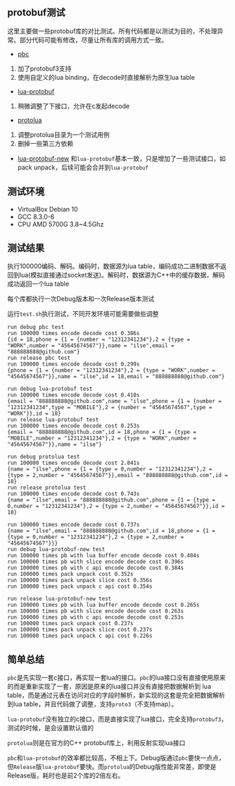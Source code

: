 ## protobuf测试

这里主要做一些protobuf库的对比测试。所有代码都是以测试为目的，不处理异常。部分代码可能有修改，尽量让所有库的调用方式一致。

* [pbc](https://github.com/cloudwu/pbc)
1. 加了protobuf3支持
2. 使用自定义的lua binding，在decode时直接解析为原生lua table

* [lua-protobuf](https://github.com/starwing/lua-protobuf)
1. 稍微调整了下接口，允许在c发起decode

* [protolua](https://github.com/jinjiazhang/protolua)
1. 调整protolua目录为一个测试用例
2. 删掉一些第三方依赖

* [lua-protobuf-new](https://github.com/changnet/lua-protobuf)
和`lua-protobuf`基本一致，只是增加了一些测试接口，如pack unpack，后续可能会合并到`lua-protobuf`

## 测试环境
* VirtualBox Debian 10
* GCC 8.3.0-6
* CPU AMD 5700G 3.8~4.5Ghz

## 测试结果
执行100000编码、解码。编码时，数据源为lua table，编码成功二进制数据不返回到lua(模拟直接通过socket发送)。解码时，数据源为C++中的缓存数据，解码成功返回一个lua table

每个库都执行一次Debug版本和一次Release版本测试

运行`test.sh`执行测试，不同开发环境可能需要做些调整

```text
run debug pbc test
run 100000 times encode decode cost 0.386s
{id = 18,phone = {1 = {number = "12312341234"},2 = {type = "WORK",number = "45645674567"}},name = "ilse",email = "888888888@github.com"}
run release pbc test
run 100000 times encode decode cost 0.299s
{phone = {1 = {number = "12312341234"},2 = {type = "WORK",number = "45645674567"}},name = "ilse",id = 18,email = "888888888@github.com"}

run debug lua-protobuf test
run 100000 times encode decode cost 0.410s
{email = "888888888@github.com",name = "ilse",phone = {1 = {number = "12312341234",type = "MOBILE"},2 = {number = "45645674567",type = "WORK"}},id = 18}
run release lua-protobuf test
run 100000 times encode decode cost 0.253s
{email = "888888888@github.com",id = 18,phone = {1 = {type = "MOBILE",number = "12312341234"},2 = {type = "WORK",number = "45645674567"}},name = "ilse"}

run debug protolua test
run 100000 times encode decode cost 2.841s
{name = "ilse",phone = {1 = {type = 0,number = "12312341234"},2 = {type = 2,number = "45645674567"}},email = "888888888@github.com",id = 18}
run release protolua test
run 100000 times encode decode cost 0.743s
{name = "ilse",email = "888888888@github.com",phone = {1 = {type = 0,number = "12312341234"},2 = {type = 2,number = "45645674567"}},id = 18}

run 100000 times encode decode cost 0.737s
{name = "ilse",email = "888888888@github.com",id = 18,phone = {1 = {type = 0,number = "12312341234"},2 = {type = 2,number = "45645674567"}}}
run debug lua-protobuf-new test
run 100000 times pb with lua buffer encode decode cost 0.404s
run 100000 times pb with slice encode decode cost 0.396s
run 100000 times pb with c api encode decode cost 0.384s
run 100000 times pack unpack cost 0.352s
run 100000 times pack unpack slice cost 0.356s
run 100000 times pack unpack c api cost 0.354s

run release lua-protobuf-new test
run 100000 times pb with lua buffer encode decode cost 0.265s
run 100000 times pb with slice encode decode cost 0.263s
run 100000 times pb with c api encode decode cost 0.253s
run 100000 times pack unpack cost 0.237s
run 100000 times pack unpack slice cost 0.237s
run 100000 times pack unpack c api cost 0.226s

```

## 简单总结

`pbc`是先实现一套c接口，再实现一套lua的接口。`pbc`的lua接口没有直接使用原来的而是重新实现了一套，原因是原来的lua接口并没有直接把数据解析到
lua table，而是通过元表在访问对应的字段时解析，新实现的这套是完全把数据解析到lua table，并且代码做了调整，支持`proto3`（不支持map）。

`lua-protobuf`没有独立的c接口，而是直接实现了lua接口，完全支持`protobuf3`，测试的时候，是会设置默认值的

`protolua`则是在官方的C++ protobuf库上，利用反射实现lua接口

`pbc`和`lua-protobuf`的效率都比较高，不相上下。Debug版通过`pbc`要快一点点，但`Release`版`lua-protobuf`要快。而`protolua`的Debug版性能非常差，即使是
Release版，耗时也是前2个库的2倍左右。
